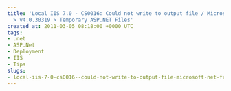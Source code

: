 ```yaml
---
title: 'Local IIS 7.0 - CS0016: Could not write to output file / Microsoft.Net > Framework
  > v4.0.30319 > Temporary ASP.NET Files'
created_at: 2011-03-05 08:18:00 +0000 UTC
tags:
- .net
- ASP.Net
- Deployment
- IIS
- Tips
slugs:
- local-iis-7-0-cs0016--could-not-write-to-output-file-microsoft-net-framework-v4-0-30319-temporary-asp-net-files
---
```

